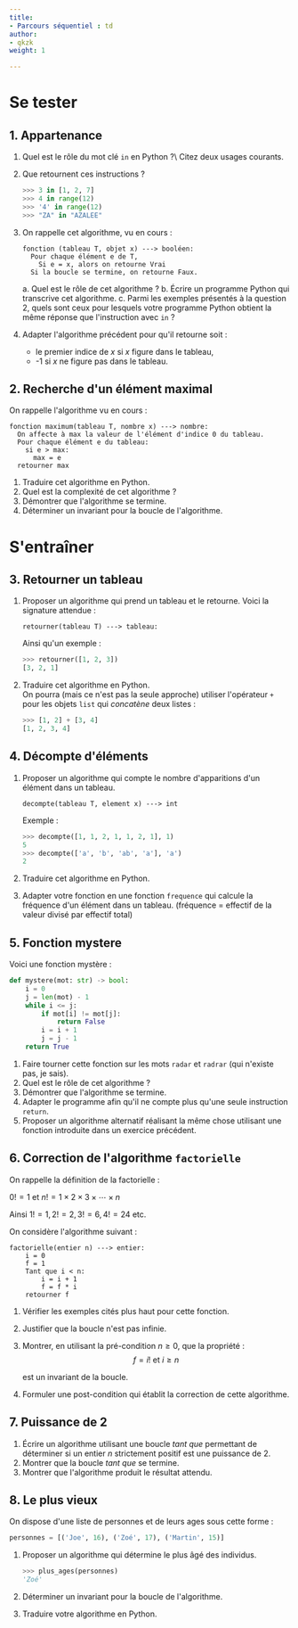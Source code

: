 ```yaml
---
title:
- Parcours séquentiel : td
author:
- qkzk
weight: 1

---
```


# Se tester

## 1. Appartenance

1. Quel est le rôle du mot clé `in` en Python ?\ 
    Citez deux usages courants.

2. Que retournent ces instructions ?

    ```python
    >>> 3 in [1, 2, 7]
    >>> 4 in range(12)
    >>> '4' in range(12)
    >>> "ZA" in "AZALEE"
    ```

3. On rappelle cet algorithme, vu en cours :

    ```
    fonction (tableau T, objet x) ---> booléen:
      Pour chaque élément e de T,
        Si e = x, alors on retourne Vrai
      Si la boucle se termine, on retourne Faux.
    ```

    a. Quel est le rôle de cet algorithme ?
    b. Écrire un programme Python qui transcrive cet algorithme.
    c. Parmi les exemples présentés à la question 2, quels sont ceux
        pour lesquels votre programme Python obtient la même réponse
        que l'instruction avec `in` ?

4. Adapter l'algorithme précédent pour qu'il retourne soit :
    * le premier indice de $x$ si $x$ figure dans le tableau,
    * -1 si $x$ ne figure pas dans le tableau.

## 2. Recherche d'un élément maximal

On rappelle l'algorithme vu en cours :


```
fonction maximum(tableau T, nombre x) ---> nombre:
  On affecte à max la valeur de l'élément d'indice 0 du tableau.
  Pour chaque élément e du tableau:
    si e > max:
      max = e
  retourner max
```

1. Traduire cet algorithme en Python.
2. Quel est la complexité de cet algorithme ?
3. Démontrer que l'algorithme se termine.
4. Déterminer un invariant pour la boucle de l'algorithme.

# S'entraîner

## 3. Retourner un tableau

1. Proposer un algorithme qui prend un tableau et le retourne. Voici la
    signature attendue :

    ```
    retourner(tableau T) ---> tableau:
    ```

    Ainsi qu'un exemple :

    ```python
    >>> retourner([1, 2, 3])
    [3, 2, 1]
    ```

2. Traduire cet algorithme en Python.\
    On pourra (mais ce n'est pas la seule approche) utiliser l'opérateur `+`
    pour les objets `list` qui _concatène_ deux listes :

    ```python
    >>> [1, 2] + [3, 4]
    [1, 2, 3, 4]
    ```

## 4. Décompte d'éléments

1. Proposer un algorithme qui compte le nombre d'apparitions d'un élément
    dans un tableau.

    ```
    decompte(tableau T, element x) ---> int
    ```

    Exemple :

    ```python
    >>> decompte([1, 1, 2, 1, 1, 2, 1], 1)
    5
    >>> decompte(['a', 'b', 'ab', 'a'], 'a')
    2
    ```

2. Traduire cet algorithme en Python.
3. Adapter votre fonction en une fonction `frequence` qui calcule la fréquence
    d'un élément dans un tableau. (fréquence = effectif de la valeur divisé
    par effectif total)


## 5. Fonction mystere

Voici une fonction mystère :

```python
def mystere(mot: str) -> bool:
    i = 0
    j = len(mot) - 1
    while i <= j:
        if mot[i] != mot[j]:
            return False
        i = i + 1
        j = j - 1
    return True
```

1. Faire tourner cette fonction sur les mots `radar` et `radrar` (qui n'existe
    pas, je sais).
2. Quel est le rôle de cet algorithme ?
3. Démontrer que l'algorithme se termine.
4. Adapter le programme afin qu'il ne compte plus qu'une seule instruction
    `return`.
3. Proposer un algorithme alternatif réalisant la même chose utilisant une fonction introduite dans
    un exercice précédent.

## 6. Correction de l'algorithme `factorielle`

On rappelle la définition de la factorielle :

$0! = 1$ et $n! = 1 \times 2 \times 3 \times \cdots \times n$

Ainsi $1! = 1, 2! = 2, 3! = 6, 4! = 24$ etc.

On considère l'algorithme suivant :

```
factorielle(entier n) ---> entier:
    i = 0
    f = 1
    Tant que i < n:
        i = i + 1
        f = f * i
    retourner f
```

1. Vérifier les exemples cités plus haut pour cette fonction.
1. Justifier que la boucle n'est pas infinie.
2. Montrer, en utilisant la pré-condition $n \geq 0$, que la propriété :
    $$f = i! \text{ et } i \geq n$$

   est un invariant de la boucle.
3. Formuler une post-condition qui établit la correction de cette algorithme.

## 7. Puissance de 2

1. Écrire un algorithme utilisant une boucle _tant que_ permettant de déterminer
    si un entier $n$ strictement positif est une puissance de 2.
2. Montrer que la boucle _tant que_ se termine.
3. Montrer que l'algorithme produit le résultat attendu.

## 8. Le plus vieux

On dispose d'une liste de personnes et de leurs ages sous cette forme :

```python
personnes = [('Joe', 16), ('Zoé', 17), ('Martin', 15)]
```

1. Proposer un algorithme qui détermine le plus âgé des individus.

    ```python
    >>> plus_ages(personnes)
    'Zoé'
    ```

2. Déterminer un invariant pour la boucle de l'algorithme.
2. Traduire votre algorithme en Python.





